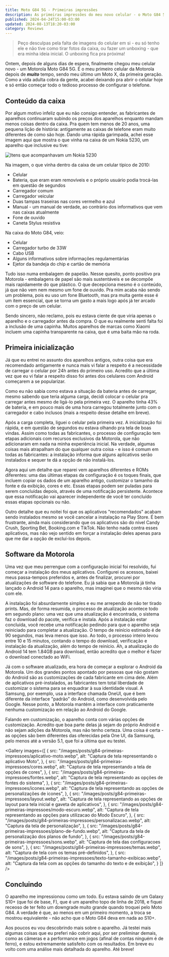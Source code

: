 ```yaml
---
title: Moto G84 5G - Primeiras impressões
description: As primeiras impressões do meu novo celular - o Moto G84 5G!
published: 2024-04-24T15:00-03:00
updated: 2024-08-13T18:20-03:00
category: Reviews
---
```


<script lang="ts">
    import Gallery from "$lib/components/Gallery.svelte";
    import Image from "$lib/components/Image.svelte";
</script>

<blockquote>
Peço desculpas pela falta de imagens do celular em si - eu só tenho ele e não tive como tirar fotos da caixa, ou fazer um unboxing - que era minha ideia inicial. O unboxing fica pra próxima!
</blockquote>

Ontem, depois de alguns dias de espera, finalmente chegou meu celular novo - um Motorola Moto G84 5G. É o meu primeiro celular da Motorola depois de **_muito_** tempo, sendo meu último um Moto X, da primeira geração. Como a vida adulta cobra da gente, acabei deixando pra abrir o celular hoje e só então começar todo o tedioso processo de configurar o telefone.

## Conteúdo da caixa

Por algum motivo infeliz que eu não consigo entender, as fabricantes de aparelhos continuaram subindo os preços dos aparelhos enquanto mandam menos coisas dentro da caixa. Pra quem tem menos de 20 anos, uma pequena lição de história: antigamente as caixas de telefone eram muito diferentes de como são hoje. Dando uma rápida garimpada, achei esse imagem aqui que mostra o que vinha na caixa de um Nokia 5230, um aparelho que inclusive eu tive:

<Image
    src="/images/posts/g84-primeiras-impressoes/caixa-nokia-5230.webp"
    alt="Itens que acompanhavam um Nokia 5230"
/>

Na imagem, o que vinha dentro da caixa de um celular típico de 2010:

-   Celular
-   Bateria, que eram eram removíveis e o próprio usuário podia trocá-las em questão de segundos
-   Carregador comum
-   Carregador veicular
-   Duas tampas traseiras nas cores vermelho e azul
-   Manual - um manual de verdade, ao contrário dos informativos que vem nas caixas atualmente
-   Fone de ouvido
-   Caneta Stylus resistiva

Na caixa do Moto G84, veio:

-   Celular
-   Carregador turbo de 33W
-   Cabo USB
-   Alguns informativos sobre informações regulamentárias
-   Ejetor da bandeja do chip e cartão de memória

Tudo isso numa embalagem de papelão. Nesse quesito, ponto positivo pra Motorola - embalagens de papel são mais sustentáveis e se decompôe mais rapidamente do que plástico. O que decepciona mesmo é o conteúdo, já que não vem nem mesmo um fone de ouvido. Pra mim acaba não sendo um problema, pois eu uso um fone Bluetooth, mas pra muita gente esse é um item essencial, que se torna um gasto a mais logo após já ter arcado com o preço de um celular.

Sendo sincero, não reclamo, pois eu estava ciente de que viria apenas o aparelho e o carregador antes da compra. O que eu realmente senti falta foi a inclusão de uma capinha. Muitos aparelhos de marcas como Xiaomi incluem uma capinha transparente na caixa, que é uma baita mão na roda.

## Primeira inicialização

Já que eu entrei no assunto dos aparelhos antigos, outra coisa que era recomendado antigamente e nunca mais vi falar a respeito é a necessidade de carregar o celular por 24h antes do primeiro uso. Acredito que a última vez que eu vi falar a respeito disso foi antes dos celulares com Android começarem a se popularizar.

Como eu não sabia como estava a situação da bateria antes de carregar, mesmo sabendo que teria alguma carga, decidi colocar o celular pra carregar antes mesmo de ligá-lo pela primeira vez. O aparelho tinha 43% de bateria, e em pouco mais de uma hora carregou totalmente junto com o carregador e cabo inclusos (mais a respeito desse detalhe em breve).

Após a carga completa, liguei o celular pela primeira vez. A inicialização foi rápida, e em questão de segundos eu estava olhando pra tela de boas vindas. Assim como todas as fabricantes, o processo de configuração tem etapas adicionais com recursos exclusivos da Motorola, que não adicionaram em nada na minha experiência inicial. Na verdade, algumas coisas mais atrapalham do que qualquer outra coisa - e isso é comum em todas as fabricantes: a instalação informa que alguns aplicativos serão instalados e sequer te dá a opção de não instalá-los.

Agora aqui um detalhe que reparei vem aparelhos diferentes e ROMs diferentes: uma das últimas etapas da configuração é os toques finais, que incluem copiar os dados de um aparelho antigo, customizar o tamanho da fonte e da exibição, cores e etc. Essas etapas podem ser puladas para serem concluídas depois, através de uma notificação persistente. Acontece que essa notificação vai aparecer independente de você ter concluído essas etapas opcionais ou não.

Outro detalhe que eu noitei foi que os aplicativos "recomendados" acabam sendo instalados mesmo se você cancelar a instalação na Play Store. É bem frustrante, ainda mais considerando que os aplicativos são do nível Candy Crush, Sporting Bet, Booking.com e TikTok. Não tenho nada contra esses aplicativos, mas não vejo sentido em forçar a instalação deles apenas para que me dar a opção de excluí-los depois.

## Software da Motorola

Uma vez que meu perrengue com a configuração inicial foi resolvido, fui começar a instalação dos meus aplicativos. Configurei os acessos, baixei meus passa-tempos preferidos e, antes de finalizar, procurei por atualizações de software do telefone. Eu já sabia que a Motorola já tinha lançado o Android 14 para o aparelho, mas imaginei que o mesmo não viria com ele.

A instalação foi absurdamente simples e eu me arrependo de não ter tirado prints. Mas, de forma resumida, o processo de atualização acontece todo em segundo plano: uma vez que uma atualização é encontrada, o sistema faz o download do pacote, verifica e instala. Após a instalação estar concluída, você recebe uma notificação pedindo para que o aparelho seja reiniciado para completar a atualização. O tempo de reinício estimado é de 90 segundos, mas leva menos que isso. Ao todo, o processo inteiro levou entre 10 e 15 minutos, contando o tempo do download, verificação e instalação da atualização, além do tempo de reinício. Ah, a atualização do Android 14 tem 1.84GB para download, então acredito que o melhor é fazer o download conectado ao WiFi.

Já com o software atualizado, era hora de começar a explorar o Android da Motorola. Um dos grandes pontos apontado por pessoas que não gostam do Android são as customizações de cada fabricante em cima dele. Além de aplicativos pré-instalados, as fabricantes tem total liberdade de customizar o sistema para se enquadrar à sua identidade visual. A Samsung, por exemplo, usa a interface chamada OneUI, que é bem diferente da interface "padrão" do Android, como desenvolvida pelo Google. Nesse ponto, a Motorola mantém a interface com praticamente nenhuma customização em relação ao Android do Google.

Falando em customização, o aparelho conta com várias opções de customização. Acredito que boa parte delas já sejam do próprio Android e não sejam adições da Motorola, mas não tenho certeza. Uma coisa é certa - as opções são bem diferentes das oferecidas pela One UI, da Samsung, pelo menos até a versão 5.1, que foi a última que eu testei.

<Gallery images={[
{
src: "/images/posts/g84-primeiras-impressoes/aplicativo-moto.webp",
alt: "Captura de tela representando o aplicativo Moto",
},
{
src: "/images/posts/g84-primeiras-impressoes/cores.webp",
alt: "Captura de tela representando a tela de opções de cores",
},
{
src: "/images/posts/g84-primeiras-impressoes/fontes.webp",
alt: "Captura de tela representando as opções de fontes do sistema",
},
{
src: "/images/posts/g84-primeiras-impressoes/icones.webp",
alt: "Captura de tela representando as opções de personalizações de icones",
},
{
src: "/images/posts/g84-primeiras-impressoes/layout.webp",
alt: "Captura de tela representando as opções de layout para tela inicial e gaveta de aplicativos",
},
{
src: "/images/posts/g84-primeiras-impressoes/modo-escuro.webp",
alt: "Captura de tela representando as opções para utilizacao do Modo Escuro",
},
{
src: "/images/posts/g84-primeiras-impressoes/personalizacao.webp",
alt: "Captura da tela de personalização",
},
{
src: "/images/posts/g84-primeiras-impressoes/plano-de-fundo.webp",
alt: "Captura da tela de personalização dos planos de fundo",
},
{
src: "/images/posts/g84-primeiras-impressoes/sons.webp",
alt: "Captura de tela das configuracoes de sons",
},
{
src: "/images/posts/g84-primeiras-impressoes/temas.webp",
alt: "Captura de tela com os temas pré-definidos",
},
{
src: "/images/posts/g84-primeiras-impressoes/texto-tamanho-exibicao.webp",
alt: "Captura da tela com as opções do tamanho do texto e de exibição",
}
]} />

## Concluindo

O aparelho me impressionou como um todo. Eu estava saindo de um Galaxy S10+ (que foi de base, F), que é um aparelho topo de linha de 2018, e fiquei receoso de ter feito um downgrade muito grande quando troquei pelo Moto G84. A verdade é que, ao menos em um primeiro momento, a troca se mostrou equivalente - não acho que o Moto G84 deva em nada ao S10+.

Aos poucos eu vou descobrindo mais sobre o aparelho. Já testei mais algumas coisas que eu preferi não cobrir aqui, por ser preliminar demais, como as câmeras e a performance em jogos (afinal de contas ninguém é de ferro), e estou extremamente satisfeito com os resultados. Em breve eu volto com uma análise mais detalhada do aparelho. Até breve!
